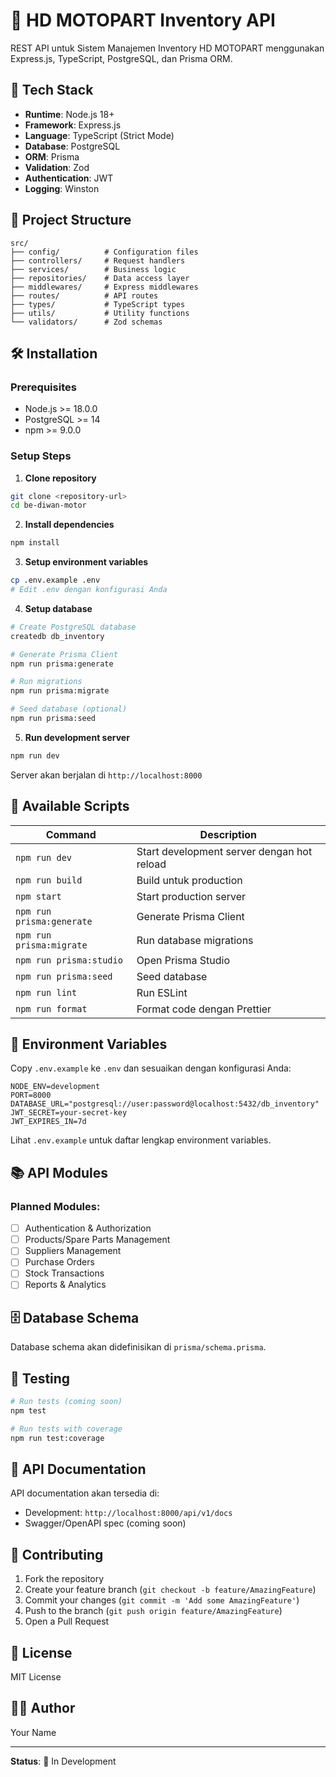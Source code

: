 # 🔧 HD MOTOPART Inventory API

REST API untuk Sistem Manajemen Inventory HD MOTOPART menggunakan Express.js, TypeScript, PostgreSQL, dan Prisma ORM.

## 🚀 Tech Stack

- **Runtime**: Node.js 18+
- **Framework**: Express.js
- **Language**: TypeScript (Strict Mode)
- **Database**: PostgreSQL
- **ORM**: Prisma
- **Validation**: Zod
- **Authentication**: JWT
- **Logging**: Winston

## 📁 Project Structure

```
src/
├── config/          # Configuration files
├── controllers/     # Request handlers
├── services/        # Business logic
├── repositories/    # Data access layer
├── middlewares/     # Express middlewares
├── routes/          # API routes
├── types/           # TypeScript types
├── utils/           # Utility functions
└── validators/      # Zod schemas
```

## 🛠️ Installation

### Prerequisites

- Node.js >= 18.0.0
- PostgreSQL >= 14
- npm >= 9.0.0

### Setup Steps

1. **Clone repository**

```bash
git clone <repository-url>
cd be-diwan-motor
```

2. **Install dependencies**

```bash
npm install
```

3. **Setup environment variables**

```bash
cp .env.example .env
# Edit .env dengan konfigurasi Anda
```

4. **Setup database**

```bash
# Create PostgreSQL database
createdb db_inventory

# Generate Prisma Client
npm run prisma:generate

# Run migrations
npm run prisma:migrate

# Seed database (optional)
npm run prisma:seed
```

5. **Run development server**

```bash
npm run dev
```

Server akan berjalan di `http://localhost:8000`

## 📝 Available Scripts

| Command                   | Description                                |
| ------------------------- | ------------------------------------------ |
| `npm run dev`             | Start development server dengan hot reload |
| `npm run build`           | Build untuk production                     |
| `npm start`               | Start production server                    |
| `npm run prisma:generate` | Generate Prisma Client                     |
| `npm run prisma:migrate`  | Run database migrations                    |
| `npm run prisma:studio`   | Open Prisma Studio                         |
| `npm run prisma:seed`     | Seed database                              |
| `npm run lint`            | Run ESLint                                 |
| `npm run format`          | Format code dengan Prettier                |

## 🔐 Environment Variables

Copy `.env.example` ke `.env` dan sesuaikan dengan konfigurasi Anda:

```env
NODE_ENV=development
PORT=8000
DATABASE_URL="postgresql://user:password@localhost:5432/db_inventory"
JWT_SECRET=your-secret-key
JWT_EXPIRES_IN=7d
```

Lihat `.env.example` untuk daftar lengkap environment variables.

## 📚 API Modules

### Planned Modules:

- [ ] Authentication & Authorization
- [ ] Products/Spare Parts Management
- [ ] Suppliers Management
- [ ] Purchase Orders
- [ ] Stock Transactions
- [ ] Reports & Analytics

## 🗄️ Database Schema

Database schema akan didefinisikan di `prisma/schema.prisma`.

## 🧪 Testing

```bash
# Run tests (coming soon)
npm test

# Run tests with coverage
npm run test:coverage
```

## 📖 API Documentation

API documentation akan tersedia di:

- Development: `http://localhost:8000/api/v1/docs`
- Swagger/OpenAPI spec (coming soon)

## 🤝 Contributing

1. Fork the repository
2. Create your feature branch (`git checkout -b feature/AmazingFeature`)
3. Commit your changes (`git commit -m 'Add some AmazingFeature'`)
4. Push to the branch (`git push origin feature/AmazingFeature`)
5. Open a Pull Request

## 📄 License

MIT License

## 👨‍💻 Author

Your Name

---

**Status**: 🚧 In Development
